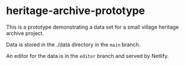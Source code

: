 # heritage-archive-prototype

This is a prototype demonstrating a data set for a small village heritage archive project.

Data is stored in the ./data directory in the `main` branch.

An editor for the data is in the `editor` branch and served by Netlify.
